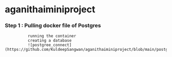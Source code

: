 # aganithaiminiproject
### Step 1 : Pulling docker file of Postgres 
              running the container 
              creating a database
              ![postgree_connect]   (https://github.com/KuldeepSangwan/aganithaiminiproject/blob/main/postgre1.JPG)
              
